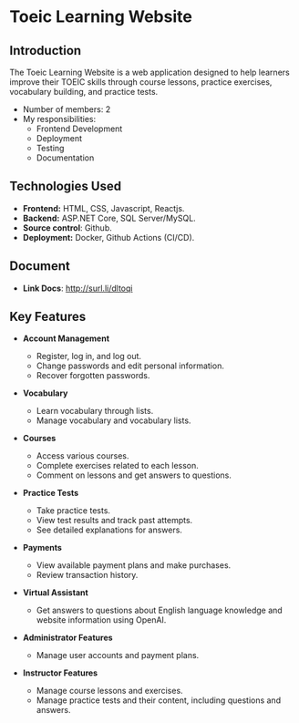# Toeic Learning Website

## Introduction

The Toeic Learning Website is a web application designed to help learners improve their TOEIC skills through course lessons, practice exercises, vocabulary building, and practice tests.
- Number of members: 2
- My responsibilities:
  - Frontend Development
  - Deployment
  - Testing
  - Documentation

## Technologies Used

- **Frontend:** HTML, CSS, Javascript, Reactjs.
- **Backend:** ASP.NET Core, SQL Server/MySQL.
- **Source control**: Github.
- **Deployment:** Docker, Github Actions (CI/CD).

## Document

- **Link Docs**: http://surl.li/dltoqi

## Key Features

- **Account Management**
  - Register, log in, and log out.
  - Change passwords and edit personal information.
  - Recover forgotten passwords.

- **Vocabulary**
  - Learn vocabulary through lists.
  - Manage vocabulary and vocabulary lists.

- **Courses**
  - Access various courses.
  - Complete exercises related to each lesson.
  - Comment on lessons and get answers to questions.

- **Practice Tests**
  - Take practice tests.
  - View test results and track past attempts.
  - See detailed explanations for answers.

- **Payments**
  - View available payment plans and make purchases.
  - Review transaction history.

- **Virtual Assistant**
  - Get answers to questions about English language knowledge and website information using OpenAI.

- **Administrator Features**
  - Manage user accounts and payment plans.

- **Instructor Features**
  - Manage course lessons and exercises.
  - Manage practice tests and their content, including questions and answers.
